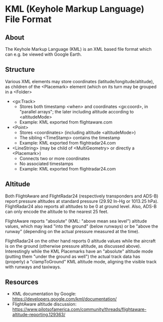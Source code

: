 # KML (Keyhole Markup Language) File Format

## About

The Keyhole Markup Language (KML) is an XML based file format which can e.g. be viewed with Google Earth.

## Structure

Various XML elements may store coordinates (latitude/longitude/altitude), as children of the &lt;Placemark&gt; element (which on its turn may be grouped in a &lt;Folder&gt;

- &lt;gx:Track&gt;
  * Stores both timestamp &lt;when&gt; and coordinates &lt;gx:coord&gt;, in "parallel arrays"; the later including altitude according to &lt;altitudeMode&gt;
  * Example: KML exported from flightaware.com
- &lt;Point&gt;
  * Stores &lt;coordinates&gt; (including altitude &lt;altitudeMode&gt;)
  * The sibling &lt;TimeStamp&gt; contains the timestamp
  * Example: KML exported from flightradar24.com
- &lt;LineString&gt; (may be child of &lt;MultiGeometry&gt; or directly a &lt;Placemark&gt;)
  * Connects two or more coordinates
  * No associated timestamps
  * Example: KML exported from flightradar24.com
  
## Altitude

Both FlightAware and FlightRadar24 (respectively transponders and ADS-B) report pressure altitudes at standard pressure (29.92 In-Hg or 1013.25 hPa). FlightRadar24 also reports all altitudes to be 0 at ground level. Also, ADS-B can only encode the altitude to the nearest 25 feet.

FlightAware reports "absolute" (KML: "above mean sea level") altitude values, which may lead "into the ground" (below runways) or be "above the runway" (depending on the actual pressure measured at the time).

FlightRadar24 on the other hand reports 0 altitude values while the aircraft is on the ground (otherwise pressure altitude, as discussed above). Interestingly while the KML Placemarks have an "absolute" altitude mode (putting them "under the ground as well") the actual track data has (properly) a "clampToGround" KML altitude mode, aligning the visible track with runways and taxiways.

## Resources

- KML documentation by Google: https://developers.google.com/kml/documentation/
- FlightAware altitude discussion: https://www.pilotsofamerica.com/community/threads/flightaware-altitude-reporting.129363/
